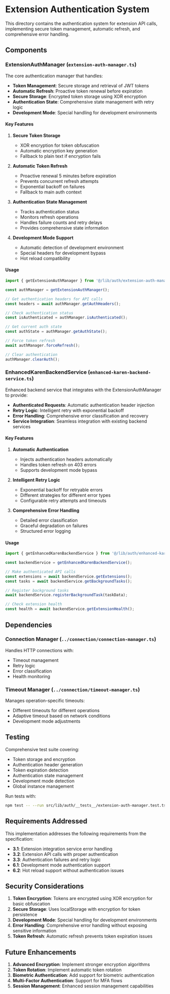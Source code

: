 # Extension Authentication System

This directory contains the authentication system for extension API calls, implementing secure token management, automatic refresh, and comprehensive error handling.

## Components

### ExtensionAuthManager (`extension-auth-manager.ts`)

The core authentication manager that handles:

- **Token Management**: Secure storage and retrieval of JWT tokens
- **Automatic Refresh**: Proactive token renewal before expiration
- **Secure Storage**: Encrypted token storage using XOR encryption
- **Authentication State**: Comprehensive state management with retry logic
- **Development Mode**: Special handling for development environments

#### Key Features

1. **Secure Token Storage**
   - XOR encryption for token obfuscation
   - Automatic encryption key generation
   - Fallback to plain text if encryption fails

2. **Automatic Token Refresh**
   - Proactive renewal 5 minutes before expiration
   - Prevents concurrent refresh attempts
   - Exponential backoff on failures
   - Fallback to main auth context

3. **Authentication State Management**
   - Tracks authentication status
   - Monitors refresh operations
   - Handles failure counts and retry delays
   - Provides comprehensive state information

4. **Development Mode Support**
   - Automatic detection of development environment
   - Special headers for development bypass
   - Hot reload compatibility

#### Usage

```typescript
import { getExtensionAuthManager } from '@/lib/auth/extension-auth-manager';

const authManager = getExtensionAuthManager();

// Get authentication headers for API calls
const headers = await authManager.getAuthHeaders();

// Check authentication status
const isAuthenticated = authManager.isAuthenticated();

// Get current auth state
const authState = authManager.getAuthState();

// Force token refresh
await authManager.forceRefresh();

// Clear authentication
authManager.clearAuth();
```

### EnhancedKarenBackendService (`enhanced-karen-backend-service.ts`)

Enhanced backend service that integrates with the ExtensionAuthManager to provide:

- **Authenticated Requests**: Automatic authentication header injection
- **Retry Logic**: Intelligent retry with exponential backoff
- **Error Handling**: Comprehensive error classification and recovery
- **Service Integration**: Seamless integration with existing backend services

#### Key Features

1. **Automatic Authentication**
   - Injects authentication headers automatically
   - Handles token refresh on 403 errors
   - Supports development mode bypass

2. **Intelligent Retry Logic**
   - Exponential backoff for retryable errors
   - Different strategies for different error types
   - Configurable retry attempts and timeouts

3. **Comprehensive Error Handling**
   - Detailed error classification
   - Graceful degradation on failures
   - Structured error logging

#### Usage

```typescript
import { getEnhancedKarenBackendService } from '@/lib/auth/enhanced-karen-backend-service';

const backendService = getEnhancedKarenBackendService();

// Make authenticated API calls
const extensions = await backendService.getExtensions();
const tasks = await backendService.getBackgroundTasks();

// Register background tasks
await backendService.registerBackgroundTask(taskData);

// Check extension health
const health = await backendService.getExtensionHealth();
```

## Dependencies

### Connection Manager (`../connection/connection-manager.ts`)

Handles HTTP connections with:
- Timeout management
- Retry logic
- Error classification
- Health monitoring

### Timeout Manager (`../connection/timeout-manager.ts`)

Manages operation-specific timeouts:
- Different timeouts for different operations
- Adaptive timeout based on network conditions
- Development mode adjustments

## Testing

Comprehensive test suite covering:
- Token storage and encryption
- Authentication header generation
- Token expiration detection
- Authentication state management
- Development mode detection
- Global instance management

Run tests with:
```bash
npm test -- --run src/lib/auth/__tests__/extension-auth-manager.test.ts
```

## Requirements Addressed

This implementation addresses the following requirements from the specification:

- **3.1**: Extension integration service error handling
- **3.2**: Extension API calls with proper authentication
- **3.3**: Authentication failures and retry logic
- **6.1**: Development mode authentication support
- **6.2**: Hot reload support without authentication issues

## Security Considerations

1. **Token Encryption**: Tokens are encrypted using XOR encryption for basic obfuscation
2. **Secure Storage**: Uses localStorage with encryption for token persistence
3. **Development Mode**: Special handling for development environments
4. **Error Handling**: Comprehensive error handling without exposing sensitive information
5. **Token Refresh**: Automatic refresh prevents token expiration issues

## Future Enhancements

1. **Advanced Encryption**: Implement stronger encryption algorithms
2. **Token Rotation**: Implement automatic token rotation
3. **Biometric Authentication**: Add support for biometric authentication
4. **Multi-Factor Authentication**: Support for MFA flows
5. **Session Management**: Enhanced session management capabilities